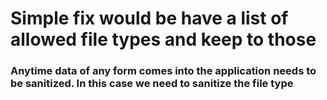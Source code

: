 <h1>Simple fix would be have a list of allowed file types and keep to those </h1>
<h3>Anytime data of any form comes into the application needs to be sanitized. In this case we need to sanitize the file type</h3>
